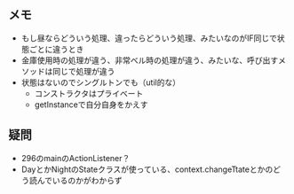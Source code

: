 ## メモ
- もし昼ならどういう処理、違ったらどういう処理、みたいなのがIF同じで状態ごとに違うとき
- 金庫使用時の処理が違う、非常ベル時の処理が違う、みたいな、呼び出すメソッドは同じで処理が違う
- 状態はないのでシングルトンでも（util的な）
  - コンストラクタはプライベート
  - getInstanceで自分自身をかえす

## 疑問
- 296のmainのActionListener？
- DayとかNightのStateクラスが使っている、context.changeTtateとかのどう読んでいるのかがわからず
